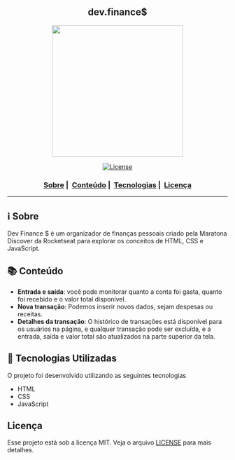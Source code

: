 <h2 align="center">dev.finance$</h2>

<p align="center">
  <img src="https://readme-maker.herokuapp.com/uploads/19c11ad2a54eefa6-logo.svg" width="300" heigth="300">
</p>

<p align="center">
  <a href="LICENSE">
    <img alt="License" src="https://img.shields.io/badge/license-MIT-%23F8952D">
  </a>
</p>

<h3 align="center">
  <a href="#information_source-sobre">Sobre</a>&nbsp;|&nbsp;
  <a href="#interrobang-conteúdo">Conteúdo</a>&nbsp;|&nbsp;
  <a href="#rocket-tecnologias-utilizadas">Tecnologias</a>&nbsp;|&nbsp;
  <a href="#licença">Licença</a>
</h3>

___


## :information_source: Sobre

Dev Finance $ é um organizador de finanças pessoais criado pela Maratona Discover da Rocketseat para explorar os conceitos de HTML, CSS e JavaScript.

## :books: Conteúdo

* <b>Entrada e saída</b>: você pode monitorar quanto a conta foi gasta, quanto foi recebido e o valor total disponível.
* <b>Nova transação</b>: Podemos inserir novos dados, sejam despesas ou receitas.
* <b>Detalhes da transação</b>: O histórico de transações está disponível para os usuários na página, e qualquer transação pode ser excluída, e a entrada, saída e valor total são atualizados na parte superior da tela.

## :rocket: Tecnologias Utilizadas 

O projeto foi desenvolvido utilizando as seguintes tecnologias

- HTML
- CSS
- JavaScript

## Licença 

Esse projeto está sob a licença MIT. Veja o arquivo [LICENSE](LICENSE) para mais detalhes.